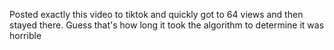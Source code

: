 Posted exactly this video to tiktok and quickly got to 64 views and then stayed there. Guess that's how long it took the algorithm to determine it was horrible

